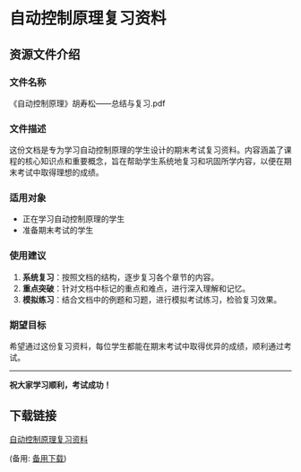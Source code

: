 # 自动控制原理复习资料

## 资源文件介绍

### 文件名称
《自动控制原理》胡寿松——总结与复习.pdf

### 文件描述
这份文档是专为学习自动控制原理的学生设计的期末考试复习资料。内容涵盖了课程的核心知识点和重要概念，旨在帮助学生系统地复习和巩固所学内容，以便在期末考试中取得理想的成绩。

### 适用对象
- 正在学习自动控制原理的学生
- 准备期末考试的学生

### 使用建议
1. **系统复习**：按照文档的结构，逐步复习各个章节的内容。
2. **重点突破**：针对文档中标记的重点和难点，进行深入理解和记忆。
3. **模拟练习**：结合文档中的例题和习题，进行模拟考试练习，检验复习效果。

### 期望目标
希望通过这份复习资料，每位学生都能在期末考试中取得优异的成绩，顺利通过考试。

---

**祝大家学习顺利，考试成功！**

## 下载链接
[自动控制原理复习资料](https://pan.quark.cn/s/570ea1f89eca) 

(备用: [备用下载](https://pan.baidu.com/s/1ASXgR5lnL9WkZmN54eap6w?pwd=35ax))
